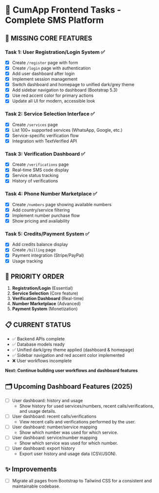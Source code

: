 # 🎯 CumApp Frontend Tasks - Complete SMS Platform

## 🚨 **MISSING CORE FEATURES**

### **Task 1: User Registration/Login System** ✅
- [x] Create `/register` page with form
- [x] Create `/login` page with authentication
- [x] Add user dashboard after login
- [x] Implement session management
- [x] Switch dashboard and homepage to unified dark/grey theme
- [x] Add sidebar navigation to dashboard (Bootstrap 5.3)
- [x] Use red accent color for primary actions
- [x] Update all UI for modern, accessible look

### **Task 2: Service Selection Interface** ✅
- [x] Create `/services` page
- [x] List 100+ supported services (WhatsApp, Google, etc.)
- [x] Service-specific verification flow
- [x] Integration with TextVerified API

### **Task 3: Verification Dashboard** ✅
- [x] Create `/verifications` page
- [x] Real-time SMS code display
- [x] Service status tracking
- [x] History of verifications

### **Task 4: Phone Number Marketplace** ✅
- [x] Create `/numbers` page showing available numbers
- [x] Add country/service filtering
- [x] Implement number purchase flow
- [x] Show pricing and availability

### **Task 5: Credits/Payment System** ✅
- [x] Add credits balance display
- [x] Create `/billing` page
- [x] Payment integration (Stripe/PayPal)
- [x] Usage tracking

## 🎯 **PRIORITY ORDER**

1. **Registration/Login** (Essential)
2. **Service Selection** (Core feature)
3. **Verification Dashboard** (Real-time)
4. **Number Marketplace** (Advanced)
5. **Payment System** (Monetization)

## 📋 **CURRENT STATUS**
- ✅ Backend APIs complete
- ✅ Database models ready
- ✅ Unified dark/grey theme applied (dashboard & homepage)
- ✅ Sidebar navigation and red accent color implemented
- ❌ User workflows incomplete

**Next: Continue building user workflows and dashboard features**

## 🗂️ Upcoming Dashboard Features (2025)

- [ ] User dashboard: history and usage
	- Show history for used services/numbers, recent calls/verifications, and usage details.
- [ ] User dashboard: recent calls/verifications
	- View recent calls and verifications performed by the user.
- [ ] User dashboard: number/service mapping
	- Show which number was used for which service.
- [ ] User dashboard: service/number mapping
	- Show which service was used for which number.
- [ ] User dashboard: export history
	- Export user history and usage data (CSV/JSON).

## ✨ **Improvements**

- [ ] Migrate all pages from Bootstrap to Tailwind CSS for a consistent and maintainable codebase.
